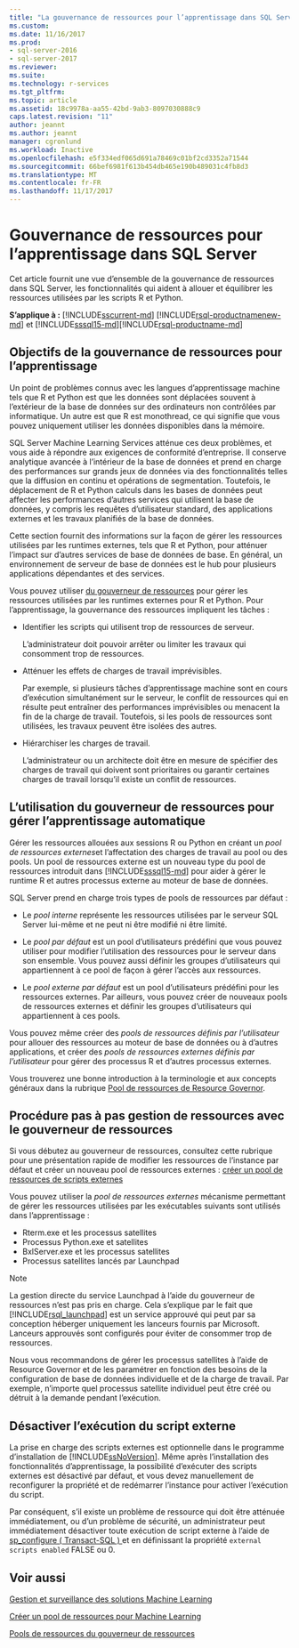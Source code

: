 ```yaml
---
title: "La gouvernance de ressources pour l’apprentissage dans SQL Server | Documents Microsoft"
ms.custom: 
ms.date: 11/16/2017
ms.prod:
- sql-server-2016
- sql-server-2017
ms.reviewer: 
ms.suite: 
ms.technology: r-services
ms.tgt_pltfrm: 
ms.topic: article
ms.assetid: 18c9978a-aa55-42bd-9ab3-8097030888c9
caps.latest.revision: "11"
author: jeannt
ms.author: jeannt
manager: cgronlund
ms.workload: Inactive
ms.openlocfilehash: e5f334edf065d691a78469c01bf2cd3352a71544
ms.sourcegitcommit: 66bef6981f613b454db465e190b489031c4fb8d3
ms.translationtype: MT
ms.contentlocale: fr-FR
ms.lasthandoff: 11/17/2017
---
```

# <a name="resource-governance-for-machine-learning-in-sql-server"></a>Gouvernance de ressources pour l’apprentissage dans SQL Server

Cet article fournit une vue d’ensemble de la gouvernance de ressources dans SQL Server, les fonctionnalités qui aident à allouer et équilibrer les ressources utilisées par les scripts R et Python.

**S’applique à :** [!INCLUDE[sscurrent-md](../../includes/sscurrent-md.md)] 
 [!INCLUDE[rsql-productnamenew-md](../../includes/rsql-productnamenew-md.md)] et [!INCLUDE[sssql15-md](../../includes/sssql15-md.md)][!INCLUDE[rsql-productname-md](../../includes/rsql-productname-md.md)]

## <a name="goals-of-resource-governance-for-machine-learning"></a>Objectifs de la gouvernance de ressources pour l’apprentissage

Un point de problèmes connus avec les langues d’apprentissage machine tels que R et Python est que les données sont déplacées souvent à l’extérieur de la base de données sur des ordinateurs non contrôlées par informatique. Un autre est que R est monothread, ce qui signifie que vous pouvez uniquement utiliser les données disponibles dans la mémoire. 

SQL Server Machine Learning Services atténue ces deux problèmes, et vous aide à répondre aux exigences de conformité d’entreprise. Il conserve analytique avancée à l’intérieur de la base de données et prend en charge des performances sur grands jeux de données via des fonctionnalités telles que la diffusion en continu et opérations de segmentation. Toutefois, le déplacement de R et Python calculs dans les bases de données peut affecter les performances d’autres services qui utilisent la base de données, y compris les requêtes d’utilisateur standard, des applications externes et les travaux planifiés de la base de données.

Cette section fournit des informations sur la façon de gérer les ressources utilisées par les runtimes externes, tels que R et Python, pour atténuer l’impact sur d’autres services de base de données de base. En général, un environnement de serveur de base de données est le hub pour plusieurs applications dépendantes et des services.

Vous pouvez utiliser [du gouverneur de ressources](../../relational-databases/resource-governor/resource-governor.md) pour gérer les ressources utilisées par les runtimes externes pour R et Python.  Pour l’apprentissage, la gouvernance des ressources impliquent les tâches :

+ Identifier les scripts qui utilisent trop de ressources de serveur.
  
     L’administrateur doit pouvoir arrêter ou limiter les travaux qui consomment trop de ressources.
  
+ Atténuer les effets de charges de travail imprévisibles.
  
     Par exemple, si plusieurs tâches d’apprentissage machine sont en cours d’exécution simultanément sur le serveur, le conflit de ressources qui en résulte peut entraîner des performances imprévisibles ou menacent la fin de la charge de travail. Toutefois, si les pools de ressources sont utilisées, les travaux peuvent être isolées des autres.
  
-   Hiérarchiser les charges de travail.
  
     L’administrateur ou un architecte doit être en mesure de spécifier des charges de travail qui doivent sont prioritaires ou garantir certaines charges de travail lorsqu’il existe un conflit de ressources.

## <a name="how-to-use-resource-governor-to-manage-machine-learning"></a>L’utilisation du gouverneur de ressources pour gérer l’apprentissage automatique
 
Gérer les ressources allouées aux sessions R ou Python en créant un *pool de ressources externes*et l’affectation des charges de travail au pool ou des pools. Un pool de ressources externe est un nouveau type du pool de ressources introduit dans [!INCLUDE[sssql15-md](../../includes/sssql15-md.md)] pour aider à gérer le runtime R et autres processus externe au moteur de base de données.

SQL Server prend en charge trois types de pools de ressources par défaut : 
  
-   Le *pool interne* représente les ressources utilisées par le serveur SQL Server lui-même et ne peut ni être modifié ni être limité.
  
-   Le *pool par défaut* est un pool d’utilisateurs prédéfini que vous pouvez utiliser pour modifier l’utilisation des ressources pour le serveur dans son ensemble. Vous pouvez aussi définir les groupes d’utilisateurs qui appartiennent à ce pool de façon à gérer l’accès aux ressources.
  
-   Le *pool externe par défaut* est un pool d’utilisateurs prédéfini pour les ressources externes. Par ailleurs, vous pouvez créer de nouveaux pools de ressources externes et définir les groupes d’utilisateurs qui appartiennent à ces pools.
  
 Vous pouvez même créer des *pools de ressources définis par l’utilisateur* pour allouer des ressources au moteur de base de données ou à d’autres applications, et créer des *pools de ressources externes définis par l’utilisateur* pour gérer des processus R et d’autres processus externes.
  
 Vous trouverez une bonne introduction à la terminologie et aux concepts généraux dans la rubrique [Pool de ressources de Resource Governor](../../relational-databases/resource-governor/resource-governor-resource-pool.md).

  
## <a name="resource-management-walkthrough-with-resource-governor"></a>Procédure pas à pas gestion de ressources avec le gouverneur de ressources

Si vous débutez au gouverneur de ressources, consultez cette rubrique pour une présentation rapide de modifier les ressources de l’instance par défaut et créer un nouveau pool de ressources externes : [créer un pool de ressources de scripts externes](../../advanced-analytics/r/how-to-create-a-resource-pool-for-r.md)
  
 Vous pouvez utiliser la *pool de ressources externes* mécanisme permettant de gérer les ressources utilisées par les exécutables suivants sont utilisés dans l’apprentissage :

+ Rterm.exe et les processus satellites
+ Processus Python.exe et satellites
+ BxlServer.exe et les processus satellites
+ Processus satellites lancés par Launchpad
  
> [!NOTE]
> 
> La gestion directe du service Launchpad à l’aide du gouverneur de ressources n’est pas pris en charge. Cela s’explique par le fait que [!INCLUDE[rsql_launchpad](../../includes/rsql-launchpad-md.md)] est un service approuvé qui peut par sa conception héberger uniquement les lanceurs fournis par Microsoft. Lanceurs approuvés sont configurés pour éviter de consommer trop de ressources.
>   
> Nous vous recommandons de gérer les processus satellites à l’aide de Resource Governor et de les paramétrer en fonction des besoins de la configuration de base de données individuelle et de la charge de travail.  Par exemple, n’importe quel processus satellite individuel peut être créé ou détruit à la demande pendant l’exécution.
  
## <a name="disable-external-script-execution"></a>Désactiver l’exécution du script externe

La prise en charge des scripts externes est optionnelle dans le programme d’installation de [!INCLUDE[ssNoVersion](../../includes/ssnoversion-md.md)]. Même après l’installation des fonctionnalités d’apprentissage, la possibilité d’exécuter des scripts externes est désactivé par défaut, et vous devez manuellement de reconfigurer la propriété et de redémarrer l’instance pour activer l’exécution du script.

Par conséquent, s’il existe un problème de ressource qui doit être atténuée immédiatement, ou d’un problème de sécurité, un administrateur peut immédiatement désactiver toute exécution de script externe à l’aide de [sp_configure &#40; Transact-SQL &#41; ](../../relational-databases/system-stored-procedures/sp-configure-transact-sql.md) et en définissant la propriété `external scripts enabled` FALSE ou 0.
  
## <a name="see-also"></a>Voir aussi

[Gestion et surveillance des solutions Machine Learning](../../advanced-analytics/r/managing-and-monitoring-r-solutions.md)

[Créer un pool de ressources pour Machine Learning](../../advanced-analytics/r/how-to-create-a-resource-pool-for-r.md)

[Pools de ressources du gouverneur de ressources](../../relational-databases/resource-governor/resource-governor-resource-pool.md)
